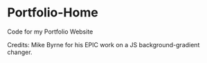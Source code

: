 # Portfolio-Home
Code for my Portfolio Website

Credits:
Mike Byrne for his EPIC work on a JS background-gradient changer.
